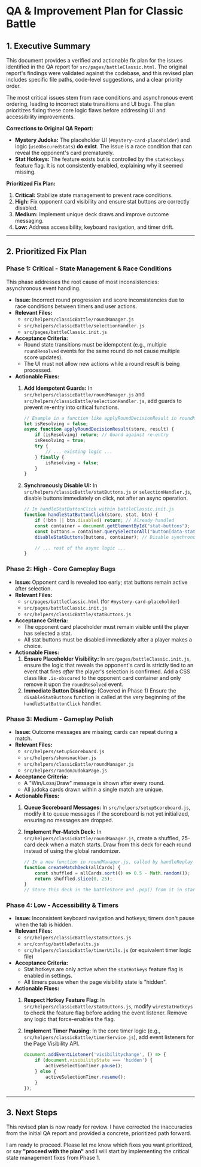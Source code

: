 # QA & Improvement Plan for Classic Battle

## 1. Executive Summary

This document provides a verified and actionable fix plan for the issues identified in the QA report for `src/pages/battleClassic.html`. The original report's findings were validated against the codebase, and this revised plan includes specific file paths, code-level suggestions, and a clear priority order.

The most critical issues stem from race conditions and asynchronous event ordering, leading to incorrect state transitions and UI bugs. The plan prioritizes fixing these core logic flaws before addressing UI and accessibility improvements.

**Corrections to Original QA Report:**
- **Mystery Judoka:** The placeholder UI (`#mystery-card-placeholder`) and logic (`useObscuredStats`) **do exist**. The issue is a race condition that can reveal the opponent's card prematurely.
- **Stat Hotkeys:** The feature exists but is controlled by the `statHotkeys` feature flag. It is not consistently enabled, explaining why it seemed missing.

**Prioritized Fix Plan:**
1.  **Critical:** Stabilize state management to prevent race conditions.
2.  **High:** Fix opponent card visibility and ensure stat buttons are correctly disabled.
3.  **Medium:** Implement unique deck draws and improve outcome messaging.
4.  **Low:** Address accessibility, keyboard navigation, and timer drift.

---

## 2. Prioritized Fix Plan

### Phase 1: Critical - State Management & Race Conditions

This phase addresses the root cause of most inconsistencies: asynchronous event handling.

- **Issue:** Incorrect round progression and score inconsistencies due to race conditions between timers and user actions.
- **Relevant Files:**
    - `src/helpers/classicBattle/roundManager.js`
    - `src/helpers/classicBattle/selectionHandler.js`
    - `src/pages/battleClassic.init.js`
- **Acceptance Criteria:**
    - Round state transitions must be idempotent (e.g., multiple `roundResolved` events for the same round do not cause multiple score updates).
    - The UI must not allow new actions while a round result is being processed.
- **Actionable Fixes:**
    1.  **Add Idempotent Guards:** In `src/helpers/classicBattle/roundManager.js` and `src/helpers/classicBattle/selectionHandler.js`, add guards to prevent re-entry into critical functions.

        ```javascript
        // Example in a function like applyRoundDecisionResult in roundManager.js
        let isResolving = false;
        async function applyRoundDecisionResult(store, result) {
            if (isResolving) return; // Guard against re-entry
            isResolving = true;
            try {
                // ... existing logic ...
            } finally {
                isResolving = false;
            }
        }
        ```

    2.  **Synchronously Disable UI:** In `src/helpers/classicBattle/statButtons.js` or `selectionHandler.js`, disable buttons immediately on click, not after an async operation.

        ```javascript
        // In handleStatButtonClick within battleClassic.init.js
        function handleStatButtonClick(store, stat, btn) {
            if (!btn || btn.disabled) return; // Already handled
            const container = document.getElementById("stat-buttons");
            const buttons = container.querySelectorAll("button[data-stat]");
            disableStatButtons(buttons, container); // Disable synchronously

            // ... rest of the async logic ...
        }
        ```

### Phase 2: High - Core Gameplay Bugs

- **Issue:** Opponent card is revealed too early; stat buttons remain active after selection.
- **Relevant Files:**
    - `src/pages/battleClassic.html` (for `#mystery-card-placeholder`)
    - `src/pages/battleClassic.init.js`
    - `src/helpers/classicBattle/statButtons.js`
- **Acceptance Criteria:**
    - The opponent card placeholder must remain visible until the player has selected a stat.
    - All stat buttons must be disabled immediately after a player makes a choice.
- **Actionable Fixes:**
    1.  **Ensure Placeholder Visibility:** In `src/pages/battleClassic.init.js`, ensure the logic that reveals the opponent's card is strictly tied to an event that fires *after* the player's selection is confirmed. Add a CSS class like `.is-obscured` to the opponent card container and only remove it upon the `roundResolved` event.
    2.  **Immediate Button Disabling:** (Covered in Phase 1) Ensure the `disableStatButtons` function is called at the very beginning of the `handleStatButtonClick` handler.

### Phase 3: Medium - Gameplay Polish

- **Issue:** Outcome messages are missing; cards can repeat during a match.
- **Relevant Files:**
    - `src/helpers/setupScoreboard.js`
    - `src/helpers/showsnackbar.js`
    - `src/helpers/classicBattle/roundManager.js`
    - `src/helpers/randomJudokaPage.js`
- **Acceptance Criteria:**
    - A "Win/Loss/Draw" message is shown after every round.
    - All judoka cards drawn within a single match are unique.
- **Actionable Fixes:**
    1.  **Queue Scoreboard Messages:** In `src/helpers/setupScoreboard.js`, modify it to queue messages if the scoreboard is not yet initialized, ensuring no messages are dropped.
    2.  **Implement Per-Match Deck:** In `src/helpers/classicBattle/roundManager.js`, create a shuffled, 25-card deck when a match starts. Draw from this deck for each round instead of using the global randomizer.

        ```javascript
        // In a new function in roundManager.js, called by handleReplay or at match start
        function createMatchDeck(allCards) {
            const shuffled = allCards.sort(() => 0.5 - Math.random());
            return shuffled.slice(0, 25);
        }
        // Store this deck in the battleStore and .pop() from it in startRound.
        ```

### Phase 4: Low - Accessibility & Timers

- **Issue:** Inconsistent keyboard navigation and hotkeys; timers don't pause when the tab is hidden.
- **Relevant Files:**
    - `src/helpers/classicBattle/statButtons.js`
    - `src/config/battleDefaults.js`
    - `src/helpers/classicBattle/timerUtils.js` (or equivalent timer logic file)
- **Acceptance Criteria:**
    - Stat hotkeys are only active when the `statHotkeys` feature flag is enabled in settings.
    - All timers pause when the page visibility state is "hidden".
- **Actionable Fixes:**
    1.  **Respect Hotkey Feature Flag:** In `src/helpers/classicBattle/statButtons.js`, modify `wireStatHotkeys` to check the feature flag before adding the event listener. Remove any logic that force-enables the flag.
    2.  **Implement Timer Pausing:** In the core timer logic (e.g., `src/helpers/classicBattle/timerService.js`), add event listeners for the Page Visibility API.

        ```javascript
        document.addEventListener('visibilitychange', () => {
            if (document.visibilityState === 'hidden') {
                activeSelectionTimer.pause();
            } else {
                activeSelectionTimer.resume();
            }
        });
        ```

---

## 3. Next Steps

This revised plan is now ready for review. I have corrected the inaccuracies from the initial QA report and provided a concrete, prioritized path forward.

I am ready to proceed. Please let me know which fixes you want prioritized, or say **"proceed with the plan"** and I will start by implementing the critical state management fixes from Phase 1.